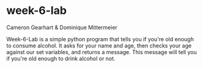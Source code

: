 # week-6-lab
Cameron Gearhart & Dominique Mittermeier

Week-6-Lab is a simple python program that tells you if you're old enough to consume alcohol. It asks for your name and age, then checks your age against our set variables, and returns a message. This message will tell you if you're old enough to drink alcohol or not.